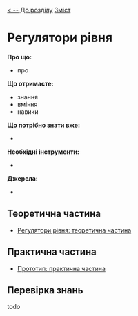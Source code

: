 [< -- До розділу](../README.md)         [Зміст](../../contents.md)

# Регулятори рівня

**Про що:**

- про 

**Що отримаєте:**

- знання 
- вміння 
- навики 

**Що потрібно знати вже:**

- 

**Необхідні інструменти:**

- 

**Джерела:** 

- 

## Теоретична частина

- [Регулятори рівня: теоретична частина](teor.md)

## Практична частина

- [Прототип: практична частина](lab.md)

## Перевірка знань

todo